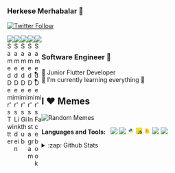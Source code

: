 ### Herkese Merhabalar  👋

[![Twitter Follow](https://img.shields.io/twitter/follow/sameetdmrr?color=1DA1F2&logo=twitter&style=for-the-badge)](https://twitter.com/intent/follow?original_referer=https%3A%2F%2Fgithub.com%2FcodeSTACKr&screen_name=sameetdmrr)

<a href="https://twitter.com/sameetdmrr">
  <img align="left" alt="Samed Demir's Twitter" width="16px" src="https://cdn.jsdelivr.net/npm/simple-icons@v3/icons/twitter.svg" />
</a>
<a href="https://www.linkedin.com/in/sameetdmr/">
  <img align="left" alt="Samed Demir's Linkdein" width="16px" src="https://cdn.jsdelivr.net/npm/simple-icons@v3/icons/linkedin.svg" />
</a>
<a href="https://github.com/sameetdmr">
  <img align="left" alt="Samed Demir's Github" width="16px" src="https://cdn.jsdelivr.net/npm/simple-icons@v3/icons/github.svg" />
</a>
<a href="https://instagram.com/sameetdmr/">
  <img align="left" alt="Samed Demir's Instagram" width="16px" src="https://cdn.jsdelivr.net/npm/simple-icons@v3/icons/instagram.svg" />
</a>
<a href="https://www.facebook.com/sameddemir01/">
  <img align="left" alt="Samed Demir's Facebook" width="16px" src="https://cdn.jsdelivr.net/npm/simple-icons@v3/icons/facebook.svg" />
</a>

<br />

### Software Engineer 🤩 &nbsp;

- 👯 Junior Flutter Developer
- 🌱 I’m currently learning everything 🤣

## I ❤️ Memes

<img alt="Random Memes" height="250px" src="https://www.ohidur.com/memes/random.jpg?_n=4">


**Languages and Tools:** &nbsp;
<code><img height="15" src="https://user-images.githubusercontent.com/43873156/91188260-c683e800-e6f9-11ea-91c3-1fb0ecf5b9d9.png"></code>
<code><img height="15" src="https://user-images.githubusercontent.com/43873156/91188255-c5eb5180-e6f9-11ea-8e1f-3ef13ba0e253.png"></code>
<code><img height="15" src="https://raw.githubusercontent.com/github/explore/80688e429a7d4ef2fca1e82350fe8e3517d3494d/topics/python/python.png"></code>
<code><img height="15" src="https://raw.githubusercontent.com/github/explore/80688e429a7d4ef2fca1e82350fe8e3517d3494d/topics/javascript/javascript.png"></code>
<code><img height="15" src="https://raw.githubusercontent.com/github/explore/80688e429a7d4ef2fca1e82350fe8e3517d3494d/topics/firebase/firebase.png"></code>
<code><img height="15" src="https://user-images.githubusercontent.com/43873156/91188268-c84dab80-e6f9-11ea-91e8-9096bba2d2b0.jpg"></code>
<code><img height="15" src="https://user-images.githubusercontent.com/43873156/91188271-c84dab80-e6f9-11ea-9ff7-3c8c3e2fe8d5.png"></code>




<details>
  <summary>:zap: Github Stats</summary>

  <img align="left" alt="codeSTACKr's Github Stats" src="https://github-readme-stats.codestackr.vercel.app/api?username=sameetdmr&show_icons=true&hide_border=true" />

</details>

[twitter]: https://twitter.com/sameetdmrr
[youtube]: https://www.youtube.com/channel/UCrUkU4rBgpjaBFx7oYLGrKA
[instagram]: https://instagram.com/sameetdmr
[linkedin]: https://linkedin.com/in/sameetdmr

